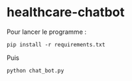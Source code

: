 # healthcare-chatbot
Pour lancer le programme : 

```
pip install -r requirements.txt
```

Puis

```
python chat_bot.py
```